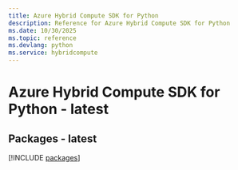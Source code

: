 ```yaml
---
title: Azure Hybrid Compute SDK for Python
description: Reference for Azure Hybrid Compute SDK for Python
ms.date: 10/30/2025
ms.topic: reference
ms.devlang: python
ms.service: hybridcompute
---
```

# Azure Hybrid Compute SDK for Python - latest
## Packages - latest
[!INCLUDE [packages](hybrid-compute-index.md)]
